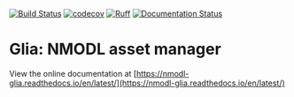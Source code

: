 [![Build Status](https://github.com/dbbs-lab/glia/actions/workflows/main.yml/badge.svg)](https://github.com/dbbs-lab/glia)
[![codecov](https://codecov.io/gh/dbbs-lab/glia/branch/main/graph/badge.svg)](https://codecov.io/gh/dbbs-lab/glia)
[![Ruff](https://img.shields.io/endpoint?url=https://raw.githubusercontent.com/astral-sh/ruff/main/assets/badge/v2.json)](https://github.com/astral-sh/ruff)
[![Documentation Status](https://readthedocs.org/projects/nrn-glia/badge/?version=latest)](https://nmodl-glia.readthedocs.io/en/latest/)

# Glia: NMODL asset manager

View the online documentation at [https://nmodl-glia.readthedocs.io/en/latest/](https://nmodl-glia.readthedocs.io/en/latest/)